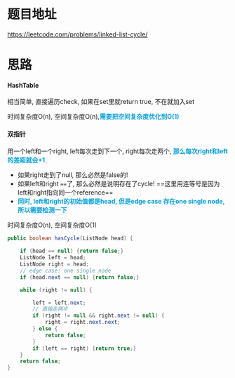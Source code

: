 # 题目地址

https://leetcode.com/problems/linked-list-cycle/



# 思路

#### HashTable

相当简单, 直接遍历check, 如果在set里就return true, 不在就加入set

时间复杂度O(n), 空间复杂度O(n),<font color = grape>**需要把空间复杂度优化到O(1)**</font>

#### 双指针

用一个left和一个right, left每次走到下一个, right每次走两个, <font color = grape>**那么每次right和left的差距就会+1**</font>

+ 如果right走到了null, 那么必然是false的!
+ 如果left和right `==`了, 那么必然是说明存在了cycle! ==这里用连等号是因为left和right指向同一个reference==
+ <font color = grape>**同时, left和right的初始值都是head, 但是edge case 存在one single node, 所以需要检测一下**</font>

时间复杂度O(n), 空间复杂度O(1)

```java
public boolean hasCycle(ListNode head) {
	
    if (head == null) {return false;}
    ListNode left = head;
    ListNode right = head;
	// edge case: one single node
    if (head.next == null) {return false;}

    while (right != null) {

        left = left.next;
        // 直接走两步
        if (right != null && right.next != null) { 
            right = right.next.next;
        } else {
            return false;
        }
        if (left == right) {return true;}
    }
    return false;
}
```



